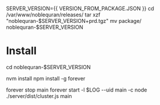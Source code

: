 SERVER_VERSION={{ VERSION_FROM_PACKAGE.JSON }}
cd /var/www/noblequran/releases/
tar xzf "noblequran-$SERVER_VERSION+prd.tgz"
mv package/ noblequran-$SERVER_VERSION

# Install
cd noblequran-$SERVER_VERSION

nvm install
npm install -g forever

forever stop main
forever start -l $LOG --uid main -c node ./server/dist/cluster.js main
